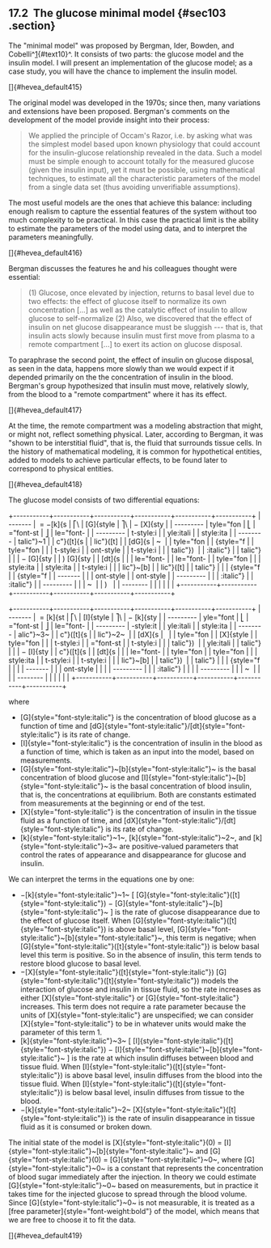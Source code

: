 ﻿17.2  The glucose minimal model {#sec103 .section}
-------------------------------

The "minimal model\" was proposed by Bergman, Ider, Bowden, and
Cobelli^[1](#note10){#text10}^. It consists of two parts: the glucose
model and the insulin model. I will present an implementation of the
glucose model; as a case study, you will have the chance to implement
the insulin model.

[]{#hevea_default415}

The original model was developed in the 1970s; since then, many
variations and extensions have been proposed. Bergman's comments on the
development of the model provide insight into their process:

> We applied the principle of Occam's Razor, i.e. by asking what was the
> simplest model based upon known physiology that could account for the
> insulin-glucose relationship revealed in the data. Such a model must
> be simple enough to account totally for the measured glucose (given
> the insulin input), yet it must be possible, using mathematical
> techniques, to estimate all the characteristic parameters of the model
> from a single data set (thus avoiding unverifiable assumptions).

The most useful models are the ones that achieve this balance: including
enough realism to capture the essential features of the system without
too much complexity to be practical. In this case the practical limit is
the ability to estimate the parameters of the model using data, and to
interpret the parameters meaningfully.

[]{#hevea_default416}

Bergman discusses the features he and his colleagues thought were
essential:

> \(1) Glucose, once elevated by injection, returns to basal level due to
> two effects: the effect of glucose itself to normalize its own
> concentration \[\...\] as well as the catalytic effect of insulin to
> allow glucose to self-normalize (2) Also, we discovered that the effect
> of insulin on net glucose disappearance must be sluggish --- that is,
> that insulin acts slowly because insulin must first move from plasma to
> a remote compartment \[\...\] to exert its action on glucose disposal.

To paraphrase the second point, the effect of insulin on glucose
disposal, as seen in the data, happens more slowly than we would expect
if it depended primarily on the the concentration of insulin in the
blood. Bergman's group hypothesized that insulin must move, relatively
slowly, from the blood to a "remote compartment\" where it has its
effect.

[]{#hevea_default417}

At the time, the remote compartment was a modeling abstraction that
might, or might not, reflect something physical. Later, according to
Bergman, it was "shown to be interstitial fluid\", that is, the fluid
that surrounds tissue cells. In the history of mathematical modeling, it
is common for hypothetical entities, added to models to achieve
particular effects, to be found later to correspond to physical
entities.

[]{#hevea_default418}

The glucose model consists of two differential equations:

+-----------+-----------+-----------+-----------+-----------+-----------+
|   ------- |  = −[k]{s | ⎡\        | [G]{style | ⎤\        | − [X]{sty |
| --------- | tyle="fon | ⎣         | ="font-st | ⎦         | le="font- |
| --------- | t-style:i |           | yle:itali |           | style:ita |
| --------  | talic"}~1 |           | c"}([t]{s |           | lic"}([t] |
|    [dG]{s | ~         |           | tyle="fon |           | {style="f |
| tyle="fon |           |           | t-style:i |           | ont-style |
| t-style:i |           |           | talic"})  |           | :italic"} |
| talic"}   |           |           | − [G]{sty |           | ) [G]{sty |
|    [dt]{s |           |           | le="font- |           | le="font- |
| tyle="fon |           |           | style:ita |           | style:ita |
| t-style:i |           |           | lic"}~[b] |           | lic"}([t] |
| talic"}   |           |           | {style="f |           | {style="f |
|   ------- |           |           | ont-style |           | ont-style |
| --------- |           |           | :italic"} |           | :italic"} |
| --------- |           |           | ~         |           | )         |
| --------  |           |           |           |           |           |
+-----------+-----------+-----------+-----------+-----------+-----------+

+-----------+-----------+-----------+-----------+-----------+-----------+
|   ------- |  = [k]{st | ⎡\        | [I]{style | ⎤\        | − [k]{sty |
| --------- | yle="font | ⎣         | ="font-st | ⎦         | le="font- |
| --------- | -style:it |           | yle:itali |           | style:ita |
| --------  | alic"}~3~ |           | c"}([t]{s |           | lic"}~2~  |
|    [dX]{s |           |           | tyle="fon |           | [X]{style |
| tyle="fon |           |           | t-style:i |           | ="font-st |
| t-style:i |           |           | talic"})  |           | yle:itali |
| talic"}   |           |           | − [I]{sty |           | c"}([t]{s |
|    [dt]{s |           |           | le="font- |           | tyle="fon |
| tyle="fon |           |           | style:ita |           | t-style:i |
| t-style:i |           |           | lic"}~[b] |           | talic"})  |
| talic"}   |           |           | {style="f |           |           |
|   ------- |           |           | ont-style |           |           |
| --------- |           |           | :italic"} |           |           |
| --------- |           |           | ~         |           |           |
| --------  |           |           |           |           |           |
+-----------+-----------+-----------+-----------+-----------+-----------+

where

-   [G]{style="font-style:italic"} is the concentration of blood glucose
    as a function of time and
    [dG]{style="font-style:italic"}/[dt]{style="font-style:italic"} is
    its rate of change.
-   [I]{style="font-style:italic"} is the concentration of insulin in
    the blood as a function of time, which is taken as an input into the
    model, based on measurements.
-   [G]{style="font-style:italic"}~[b]{style="font-style:italic"}~ is
    the basal concentration of blood glucose and
    [I]{style="font-style:italic"}~[b]{style="font-style:italic"}~ is
    the basal concentration of blood insulin, that is, the
    concentrations at equilibrium. Both are constants estimated from
    measurements at the beginning or end of the test.
-   [X]{style="font-style:italic"} is the concentration of insulin in
    the tissue fluid as a function of time, and
    [dX]{style="font-style:italic"}/[dt]{style="font-style:italic"} is
    its rate of change.
-   [k]{style="font-style:italic"}~1~,
    [k]{style="font-style:italic"}~2~, and
    [k]{style="font-style:italic"}~3~ are positive-valued parameters
    that control the rates of appearance and disappearance for glucose
    and insulin.

We can interpret the terms in the equations one by one:

-   −[k]{style="font-style:italic"}~1~ \[
    [G]{style="font-style:italic"}([t]{style="font-style:italic"}) −
    [G]{style="font-style:italic"}~[b]{style="font-style:italic"}~ \] is
    the rate of glucose disappearance due to the effect of glucose
    itself. When
    [G]{style="font-style:italic"}([t]{style="font-style:italic"}) is
    above basal level,
    [G]{style="font-style:italic"}~[b]{style="font-style:italic"}~, this
    term is negative; when
    [G]{style="font-style:italic"}([t]{style="font-style:italic"}) is
    below basal level this term is positive. So in the absence of
    insulin, this term tends to restore blood glucose to basal level.
-   −[X]{style="font-style:italic"}([t]{style="font-style:italic"})
    [G]{style="font-style:italic"}([t]{style="font-style:italic"})
    models the interaction of glucose and insulin in tissue fluid, so
    the rate increases as either [X]{style="font-style:italic"} or
    [G]{style="font-style:italic"} increases. This term does not require
    a rate parameter because the units of [X]{style="font-style:italic"}
    are unspecified; we can consider [X]{style="font-style:italic"} to
    be in whatever units would make the parameter of this term 1.
-   [k]{style="font-style:italic"}~3~ \[
    [I]{style="font-style:italic"}([t]{style="font-style:italic"}) −
    [I]{style="font-style:italic"}~[b]{style="font-style:italic"}~ \] is
    the rate at which insulin diffuses between blood and tissue fluid.
    When [I]{style="font-style:italic"}([t]{style="font-style:italic"})
    is above basal level, insulin diffuses from the blood into the
    tissue fluid. When
    [I]{style="font-style:italic"}([t]{style="font-style:italic"}) is
    below basal level, insulin diffuses from tissue to the blood.
-   −[k]{style="font-style:italic"}~2~
    [X]{style="font-style:italic"}([t]{style="font-style:italic"}) is
    the rate of insulin disappearance in tissue fluid as it is consumed
    or broken down.

The initial state of the model is [X]{style="font-style:italic"}(0) =
[I]{style="font-style:italic"}~[b]{style="font-style:italic"}~ and
[G]{style="font-style:italic"}(0) = [G]{style="font-style:italic"}~0~,
where [G]{style="font-style:italic"}~0~ is a constant that represents
the concentration of blood sugar immediately after the injection. In
theory we could estimate [G]{style="font-style:italic"}~0~ based on
measurements, but in practice it takes time for the injected glucose to
spread through the blood volume. Since [G]{style="font-style:italic"}~0~
is not measurable, it is treated as a [free
parameter]{style="font-weight:bold"} of the model, which means that we
are free to choose it to fit the data.

[]{#hevea_default419}

